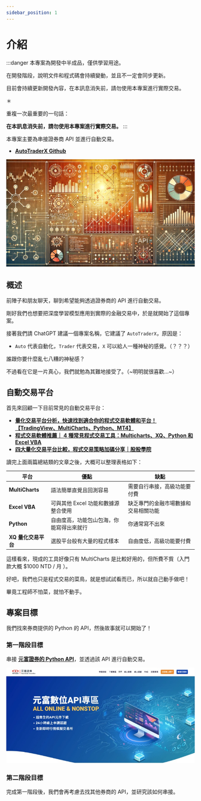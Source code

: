 ```yaml
---
sidebar_position: 1
---
```


# 介紹

:::danger
本專案為開發中半成品，僅供學習用途。

在開發階段，說明文件和程式碼會持續變動，並且不一定會同步更新。

目前會持續更新開發內容，在本訊息消失前，請勿使用本專案進行實際交易。

＊

重複一次最重要的一句話：

**在本訊息消失前，請勿使用本專案進行實際交易。**
:::

本專案主要為串接證券商 API 並進行自動交易。

- [**AutoTraderX Github**](https://github.com/DocsaidLab/AutoTraderX)

![title](./img/title.webp)

## 概述

前陣子和朋友聊天，聊到希望能夠透過證券商的 API 進行自動交易。

剛好我們也想要把深度學習模型應用到實際的金融交易中，於是就開始了這個專案。

接著我們請 ChatGPT 建議一個專案名稱，它建議了 `AutoTraderX`，原因是：

- `Auto` 代表自動化，`Trader` 代表交易，`X` 可以給人一種神秘的感覺。（？？？）

誰跟你要什麼亂七八糟的神秘感？

不過看在它是一片真心，我們就勉為其難地接受了。（~明明就很喜歡...~）

## 自動交易平台

首先來回顧一下目前常見的自動交易平台：

- [**量化交易平台分析，快速找到適合你的程式交易軟體和平台！ 【TradingView、MultiCharts、Python、MT4】**](https://quantpass.org/software-comparison/)
- [**程式交易軟體推薦｜ 4 種常見程式交易工具：Multicharts、XQ、Python 和 Excel VBA**](https://www.myrichfut.com/%E7%A8%8B%E5%BC%8F%E4%BA%A4%E6%98%93%E8%BB%9F%E9%AB%94%E6%8E%A8%E8%96%A6)
- [**四大量化交易平台比較，程式交易策略加碼分享｜股股學院**](https://school.gugu.fund/blog/gugu_knowledge/7807989341)

讀完上面兩篇總結類的文章之後，大概可以整理表格如下：

| 平台                | 優點                                     | 缺點                                 |
| ------------------- | ---------------------------------------- | ------------------------------------ |
| **MultiCharts**     | 語法簡單直覺且回測容易                   | 需要自行串接，高級功能要付費         |
| **Excel VBA**       | 可與其他 Excel 功能和數據源整合使用      | 缺乏專門的金融市場數據和交易相關功能 |
| **Python**          | 自由度高，功能包山包海，你能寫得出來就行 | 你通常寫不出來                       |
| **XQ 量化交易平台** | 選股平台般有大量的程式樣本               | 自由度低，高級功能要付費             |

這樣看來，現成的工具好像只有 MultiCharts 是比較好用的，但所費不貲（入門款大概 $1000 NTD / 月 ）。

好吧，我們也只是程式交易的菜鳥，就是想試試看而已，所以就自己動手做吧！

畢竟工程師不怕菜，就怕不動手。

## 專案目標

我們找來券商提供的 Python 的 API，然後故事就可以開始了！

### 第一階段目標

串接 [**元富證券的 Python API**](https://mlapi.masterlink.com.tw/web_api/service/home)，並透過該 API 進行自動交易。

![masterlink](./img/masterlink.jpg)

### 第二階段目標

完成第一階段後，我們會再考慮去找其他券商的 API，並研究該如何串接。
